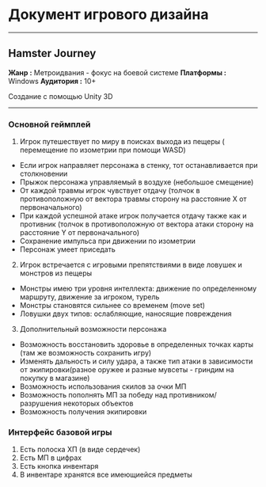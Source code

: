 # Документ игрового дизайна
***
## Hamster Journey

**Жанр :** Метроидвания - фокус на боевой системе
**Платформы :** Windows
**Аудитория :** 10+

Создание с помощью Unity 3D
***  
### Основной геймплей

1. Игрок путешествует по миру в поисках выхода из пещеры ( перемещение по изометрии при помощи WASD)
* Если игрок направляет персонажа в стенку, тот останавливается при столкновении
* Прыжок персонажа управляемый в воздухе (небольшое смещение)
* От каждой травмы игрок чувствует отдачу (толчок в противоположную от вектора травмы сторону на расстояние Х от первоначального)
* При каждой успешной атаке игрок получается отдачу также как и противник (толчок в противоположную от вектора атаки сторону на расстояние Y от первоначального)
* Сохранение импульса при движении по изометрии
* Персонаж умеет приседать
2. Игрок встречается с игровыми препятствиями в виде ловушек и монстров из пещеры
* Монстры имею три уровня интеллекта: движение по определенному маршруту, движение за игроком, турель
* Монстры становятся сильнее со временем (move set)
* Ловушки двух типов: ослабляющие, наносящие повреждения 
3. Дополнительный возможности персонажа
* Возможность восстановить здоровье в определенных точках карты (там же возможность сохранить игру)
* Изменять дальность и силу удара, а также тип атаки в зависимости от экипировки(разное оружее и разные мувсеты - гриндим на покупку в магазине)
* Возможность использования скилов за очки МП
* Возможность пополнять МП за победу над противником/разрушения некоторых объектов
* Возможность получения экипировки
 
### Интерфейс базовой игры

1. Есть полоска ХП (в виде сердечек)
2. Есть МП в цифрах
3. Есть кнопка инвентаря
4. В инвентаре хранятся все имеющиейся предметы
